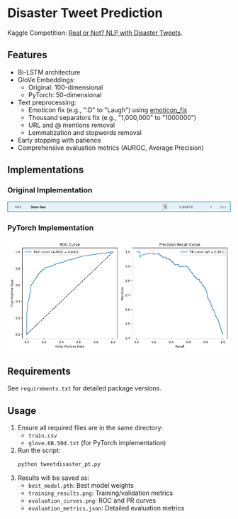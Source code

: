 # Disaster Tweet Prediction
Kaggle Competition: [Real or Not? NLP with Disaster Tweets](https://www.kaggle.com/c/nlp-getting-started/overview).

## Features
- Bi-LSTM architecture
- GloVe Embeddings:
  - Original: 100-dimensional
  - PyTorch: 50-dimensional
- Text preprocessing:
  - Emoticon fix (e.g., ":D" to "Laugh") using [emoticon_fix](https://github.com/xga0/emoticon_fix)
  - Thousand separators fix (e.g., "1,000,000" to "1000000")
  - URL and @ mentions removal
  - Lemmatization and stopwords removal
- Early stopping with patience
- Comprehensive evaluation metrics (AUROC, Average Precision)

## Implementations
### Original Implementation
![performance](https://raw.githubusercontent.com/xga0/DisasterTweetPrediction/master/img/disaster%20tweet.png)

### PyTorch Implementation
![evaluation_curves](https://raw.githubusercontent.com/xga0/DisasterTweetPrediction/refs/heads/master/img/evaluation_curves.png)

## Requirements
See `requirements.txt` for detailed package versions.

## Usage
1. Ensure all required files are in the same directory:
   - `train.csv`
   - `glove.6B.50d.txt` (for PyTorch implementation)
2. Run the script:
   ```bash
   python tweetdisaster_pt.py
   ```
3. Results will be saved as:
   - `best_model.pth`: Best model weights
   - `training_results.png`: Training/validation metrics
   - `evaluation_curves.png`: ROC and PR curves
   - `evaluation_metrics.json`: Detailed evaluation metrics
